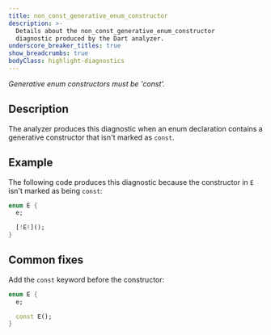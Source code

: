 ```yaml
---
title: non_const_generative_enum_constructor
description: >-
  Details about the non_const_generative_enum_constructor
  diagnostic produced by the Dart analyzer.
underscore_breaker_titles: true
show_breadcrumbs: true
bodyClass: highlight-diagnostics
---
```


_Generative enum constructors must be 'const'._

## Description

The analyzer produces this diagnostic when an enum declaration contains a
generative constructor that isn't marked as `const`.

## Example

The following code produces this diagnostic because the constructor in `E`
isn't marked as being `const`:

```dart
enum E {
  e;

  [!E!]();
}
```

## Common fixes

Add the `const` keyword before the constructor:

```dart
enum E {
  e;

  const E();
}
```
